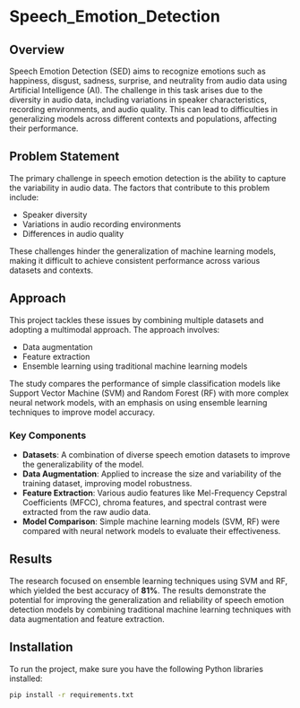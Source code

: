 # Speech_Emotion_Detection

## Overview

Speech Emotion Detection (SED) aims to recognize emotions such as happiness, disgust, sadness, surprise, and neutrality from audio data using Artificial Intelligence (AI). The challenge in this task arises due to the diversity in audio data, including variations in speaker characteristics, recording environments, and audio quality. This can lead to difficulties in generalizing models across different contexts and populations, affecting their performance.

## Problem Statement

The primary challenge in speech emotion detection is the ability to capture the variability in audio data. The factors that contribute to this problem include:

- Speaker diversity
- Variations in audio recording environments
- Differences in audio quality

These challenges hinder the generalization of machine learning models, making it difficult to achieve consistent performance across various datasets and contexts.

## Approach

This project tackles these issues by combining multiple datasets and adopting a multimodal approach. The approach involves:

- Data augmentation
- Feature extraction
- Ensemble learning using traditional machine learning models

The study compares the performance of simple classification models like Support Vector Machine (SVM) and Random Forest (RF) with more complex neural network models, with an emphasis on using ensemble learning techniques to improve model accuracy.

### Key Components

- **Datasets**: A combination of diverse speech emotion datasets to improve the generalizability of the model.
- **Data Augmentation**: Applied to increase the size and variability of the training dataset, improving model robustness.
- **Feature Extraction**: Various audio features like Mel-Frequency Cepstral Coefficients (MFCC), chroma features, and spectral contrast were extracted from the raw audio data.
- **Model Comparison**: Simple machine learning models (SVM, RF) were compared with neural network models to evaluate their effectiveness.

## Results

The research focused on ensemble learning techniques using SVM and RF, which yielded the best accuracy of **81%**. The results demonstrate the potential for improving the generalization and reliability of speech emotion detection models by combining traditional machine learning techniques with data augmentation and feature extraction.

## Installation

To run the project, make sure you have the following Python libraries installed:

```bash
pip install -r requirements.txt
